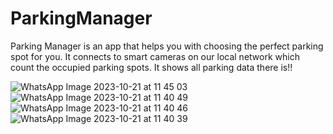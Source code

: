 # ParkingManager

Parking Manager is an app that helps you with choosing the perfect parking spot for you.
It connects to smart cameras on our local network which count the occupied parking spots.
It shows all parking data there is!!




![WhatsApp Image 2023-10-21 at 11 45 03](https://github.com/javor99/ParkingManager/assets/96128565/8b99b455-5319-4103-bde7-361d639471ae)
![WhatsApp Image 2023-10-21 at 11 40 49](https://github.com/javor99/ParkingManager/assets/96128565/a14f5374-222d-4f16-a0ab-dd48990dcbf6)
![WhatsApp Image 2023-10-21 at 11 40 46](https://github.com/javor99/ParkingManager/assets/96128565/61ea64d1-28e2-4cd6-bc06-c9ab09fc3ec5)
![WhatsApp Image 2023-10-21 at 11 40 39](https://github.com/javor99/ParkingManager/assets/96128565/83b11d9a-a5b4-4c6d-b71d-a7c2cde07a8d)
